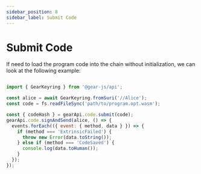 ```yaml
---
sidebar_position: 8
sidebar_label: Submit Code
---
```


# Submit Code

If need to load the program code into the chain without initialization, we can look at the following example:

```javascript

import { GearKeyring } from '@gear-js/api';

const alice = await GearKeyring.fromSuri('//Alice');
const code = fs.readFileSync('path/to/program.opt.wasm');

const { codeHash } = gearApi.code.submit(code);
gearApi.code.signAndSend(alice, () => {
  events.forEach(({ event: { method, data } }) => {
    if (method === 'ExtrinsicFailed') {
      throw new Error(data.toString());
    } else if (method === 'CodeSaved') {
      console.log(data.toHuman());
    }
  });
});
```
